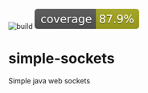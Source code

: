 ![build](https://github.com/kopi39/simple-sockets/actions/workflows/maven.yml/badge.svg)
![coverage](https://github.com/kopi39/simple-sockets/blob/master/.github/badges/jacoco.svg)

# simple-sockets
Simple java web sockets
